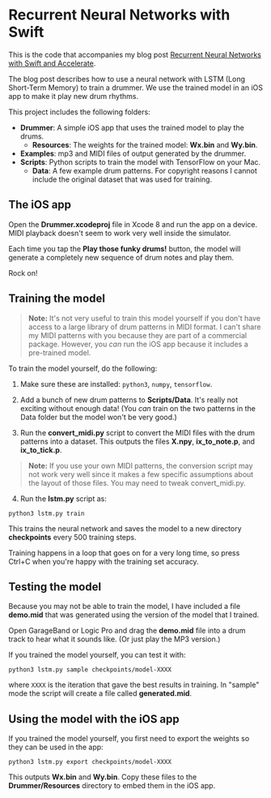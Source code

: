 # Recurrent Neural Networks with Swift

This is the code that accompanies my blog post [Recurrent Neural Networks with Swift and Accelerate](http://machinethink.net/blog/recurrent-neural-networks-with-swift/).

The blog post describes how to use a neural network with LSTM (Long Short-Term Memory) to train a drummer. We use the trained model in an iOS app to make it play new drum rhythms.

This project includes the following folders:

- **Drummer**: A simple iOS app that uses the trained model to play the drums.
	- **Resources**: The weights for the trained model: **Wx.bin** and **Wy.bin**.
- **Examples**: mp3 and MIDI files of output generated by the drummer.
- **Scripts**: Python scripts to train the model with TensorFlow on your Mac.
	- **Data**: A few example drum patterns. For copyright reasons I cannot include the original dataset that was used for training.

## The iOS app

Open the **Drummer.xcodeproj** file in Xcode 8 and run the app on a device. MIDI playback doesn't seem to work very well inside the simulator.

Each time you tap the **Play those funky drums!** button, the model will generate a completely new sequence of drum notes and play them.

Rock on!

## Training the model

> **Note:** It's not very useful to train this model yourself if you don't have access to a large library of drum patterns in MIDI format. I can't share my MIDI patterns with you because they are part of a commercial package. However, you *can* run the iOS app because it includes a pre-trained model.

To train the model yourself, do the following:

1) Make sure these are installed: `python3`, `numpy`, `tensorflow`.

2) Add a bunch of new drum patterns to **Scripts/Data**. It's really not exciting without enough data! (You *can* train on the two patterns in the Data folder but the model won't be very good.) 

3) Run the **convert_midi.py** script to convert the MIDI files with the drum patterns into a dataset. This outputs the files **X.npy**, **ix\_to\_note.p**, and **ix\_to\_tick.p**. 

> **Note:** If you use your own MIDI patterns, the conversion script may not work very well since it makes a few specific assumptions about the layout of those files. You may need to tweak convert_midi.py.

4) Run the **lstm.py** script as:

```
python3 lstm.py train
```

This trains the neural network and saves the model to a new directory **checkpoints** every 500 training steps.

Training happens in a loop that goes on for a very long time, so press Ctrl+C when you're happy with the training set accuracy.

## Testing the model

Because you may not be able to train the model, I have included a file **demo.mid** that was generated using the version of the model that I trained.

Open GarageBand or Logic Pro and drag the **demo.mid** file into a drum track to hear what it sounds like. (Or just play the MP3 version.)

If you trained the model yourself, you can test it with:

```
python3 lstm.py sample checkpoints/model-XXXX
```

where `XXXX` is the iteration that gave the best results in training. In "sample" mode the script will create a file called **generated.mid**.

## Using the model with the iOS app

If you trained the model yourself, you first need to export the weights so they can be used in the app:

```
python3 lstm.py export checkpoints/model-XXXX
```

This outputs **Wx.bin** and **Wy.bin**. Copy these files to the **Drummer/Resources** directory to embed them in the iOS app.
